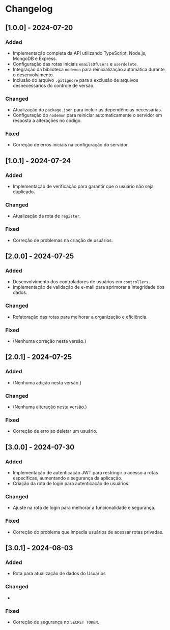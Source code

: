 # Changelog

## [1.0.0] - 2024-07-20

### Added

- Implementação completa da API utilizando TypeScript, Node.js, MongoDB e Express.
- Configuração das rotas iniciais `emailsOfUsers` e `userdelete`.
- Integração da biblioteca `nodemon` para reinicialização automática durante o desenvolvimento.
- Inclusão do arquivo `.gitignore` para a exclusão de arquivos desnecessários do controle de versão.

### Changed

- Atualização do `package.json` para incluir as dependências necessárias.
- Configuração do `nodemon` para reiniciar automaticamente o servidor em resposta a alterações no código.

### Fixed

- Correção de erros iniciais na configuração do servidor.

## [1.0.1] - 2024-07-24

### Added

- Implementação de verificação para garantir que o usuário não seja duplicado.

### Changed

- Atualização da rota de `register`.

### Fixed

- Correção de problemas na criação de usuários.

## [2.0.0] - 2024-07-25

### Added

- Desenvolvimento dos controladores de usuários em `controllers`.
- Implementação de validação de e-mail para aprimorar a integridade dos dados.

### Changed

- Refatoração das rotas para melhorar a organização e eficiência.

### Fixed

- (Nenhuma correção nesta versão.)

## [2.0.1] - 2024-07-25

### Added

- (Nenhuma adição nesta versão.)

### Changed

- (Nenhuma alteração nesta versão.)

### Fixed

- Correção de erro ao deletar um usuário.

## [3.0.0] - 2024-07-30

### Added

- Implementação de autenticação JWT para restringir o acesso a rotas específicas, aumentando a segurança da aplicação.
- Criação da rota de login para autenticação de usuários.

### Changed

- Ajuste na rota de login para melhorar a funcionalidade e segurança.

### Fixed

- Correção do problema que impedia usuários de acessar rotas privadas.

## [3.0.1] - 2024-08-03

### Added

- Rota para atualização de dados do Usuarios

### Changed

-

### Fixed

- Correção de segurança no `SECRET TOKEN`.
